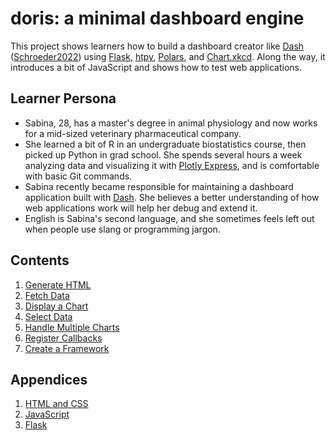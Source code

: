 # doris: a minimal dashboard engine

This project shows learners how to build a dashboard creator like [Dash][dash]
([Schroeder2022](b:Schroeder2022))
using [Flask][flask],
[htpy][htpy],
[Polars][polars],
and [Chart.xkcd][chartxkcd].
Along the way,
it introduces a bit of JavaScript
and shows how to test web applications.

## Learner Persona

-   Sabina, 28, has a master's degree in animal physiology
    and now works for a mid-sized veterinary pharmaceutical company.
-   She learned a bit of R in an undergraduate biostatistics course,
    then picked up Python in grad school.
    She spends several hours a week analyzing data
    and visualizing it with [Plotly Express][plotly-express],
    and is comfortable with basic Git commands.
-   Sabina recently became responsible for maintaining a dashboard application built with [Dash][dash].
    She believes a better understanding of how web applications work
    will help her debug and extend it.
-   English is Sabina's second language,
    and she sometimes feels left out when people use slang or programming jargon.

## Contents

1.  [Generate HTML](./s01_html/index.md)
1.  [Fetch Data](./s02_fetch/index.md)
1.  [Display a Chart](./s03_chart/index.md)
1.  [Select Data](./s04_select/index.md)
1.  [Handle Multiple Charts](./s05_multi/index.md)
1.  [Register Callbacks](./s06_register/index.md)
1.  [Create a Framework](./s07_framework/index.md)

## Appendices

<div class="ol-alpha" markdown="1">

1.  [HTML and CSS](./x01_htmlcss/index.md)
1.  [JavaScript](./x02_js/index.md)
1.  [Flask](./x03_flask/index.md)

</div>

[chartxkcd]: https://timqian.com/chart.xkcd/
[dash]: https://dash.plotly.com/
[flask]: https://flask.palletsprojects.com/
[htpy]: https://htpy.dev/
[plotly-express]: https://plotly.com/python-api-reference/index.html
[polars]: https://pola.rs/
